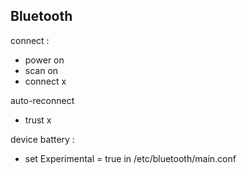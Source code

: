 ## Bluetooth

connect :

- power on
- scan on
- connect x

auto-reconnect

- trust x

device battery :

- set Experimental = true in /etc/bluetooth/main.conf
